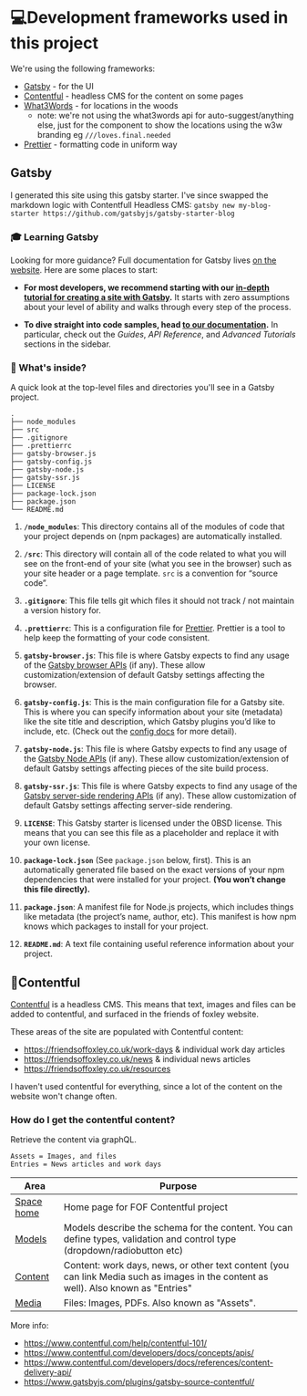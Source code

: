 # 💻Development frameworks used in this project

We're using the following frameworks:

- [Gatsby](#gatsby) - for the UI
- [Contentful](#contentful) - headless CMS for the content on some pages
- [What3Words](https://www.npmjs.com/package/@what3words/react-components) - for locations in the woods
  - note: we're not using the what3words api for auto-suggest/anything else, just for the component to show the locations using the w3w branding eg `///loves.final.needed`
- [Prettier](https://prettier.io/) - formatting code in uniform way

## Gatsby

I generated this site using this gatsby starter. I've since swapped the markdown logic with Contentfull Headless CMS:
`gatsby new my-blog-starter https://github.com/gatsbyjs/gatsby-starter-blog`

### 🎓 Learning Gatsby

Looking for more guidance? Full documentation for Gatsby lives [on the website](https://www.gatsbyjs.com/). Here are some places to start:

- **For most developers, we recommend starting with our [in-depth tutorial for creating a site with Gatsby](https://www.gatsbyjs.com/tutorial/).** It starts with zero assumptions about your level of ability and walks through every step of the process.

- **To dive straight into code samples, head [to our documentation](https://www.gatsbyjs.com/docs/).** In particular, check out the _Guides_, _API Reference_, and _Advanced Tutorials_ sections in the sidebar.

### 🧐 What's inside?

A quick look at the top-level files and directories you'll see in a Gatsby project.

    .
    ├── node_modules
    ├── src
    ├── .gitignore
    ├── .prettierrc
    ├── gatsby-browser.js
    ├── gatsby-config.js
    ├── gatsby-node.js
    ├── gatsby-ssr.js
    ├── LICENSE
    ├── package-lock.json
    ├── package.json
    └── README.md

1.  **`/node_modules`**: This directory contains all of the modules of code that your project depends on (npm packages) are automatically installed.

2.  **`/src`**: This directory will contain all of the code related to what you will see on the front-end of your site (what you see in the browser) such as your site header or a page template. `src` is a convention for “source code”.

3.  **`.gitignore`**: This file tells git which files it should not track / not maintain a version history for.

4.  **`.prettierrc`**: This is a configuration file for [Prettier](https://prettier.io/). Prettier is a tool to help keep the formatting of your code consistent.

5.  **`gatsby-browser.js`**: This file is where Gatsby expects to find any usage of the [Gatsby browser APIs](https://www.gatsbyjs.com/docs/browser-apis/) (if any). These allow customization/extension of default Gatsby settings affecting the browser.

6.  **`gatsby-config.js`**: This is the main configuration file for a Gatsby site. This is where you can specify information about your site (metadata) like the site title and description, which Gatsby plugins you’d like to include, etc. (Check out the [config docs](https://www.gatsbyjs.com/docs/gatsby-config/) for more detail).

7.  **`gatsby-node.js`**: This file is where Gatsby expects to find any usage of the [Gatsby Node APIs](https://www.gatsbyjs.com/docs/node-apis/) (if any). These allow customization/extension of default Gatsby settings affecting pieces of the site build process.

8.  **`gatsby-ssr.js`**: This file is where Gatsby expects to find any usage of the [Gatsby server-side rendering APIs](https://www.gatsbyjs.com/docs/ssr-apis/) (if any). These allow customization of default Gatsby settings affecting server-side rendering.

9.  **`LICENSE`**: This Gatsby starter is licensed under the 0BSD license. This means that you can see this file as a placeholder and replace it with your own license.

10. **`package-lock.json`** (See `package.json` below, first). This is an automatically generated file based on the exact versions of your npm dependencies that were installed for your project. **(You won’t change this file directly).**

11. **`package.json`**: A manifest file for Node.js projects, which includes things like metadata (the project’s name, author, etc). This manifest is how npm knows which packages to install for your project.

12. **`README.md`**: A text file containing useful reference information about your project.

## 📃Contentful

[Contentful](https://www.contentful.com/) is a headless CMS. This means that text, images and files can be added to contentful, and surfaced in the friends of foxley website.

These areas of the site are populated with Contentful content:

- https://friendsoffoxley.co.uk/work-days & individual work day articles
- https://friendsoffoxley.co.uk/news & individual news articles
- https://friendsoffoxley.co.uk/resources

I haven't used contentful for everything, since a lot of the content on the website won't change often.

### How do I get the contentful content?

Retrieve the content via graphQL.

    Assets = Images, and files
    Entries = News articles and work days

[space_url]: https://app.contentful.com/spaces/jnd8s5ezvg4b/home
[models_url]: https://app.contentful.com/spaces/jnd8s5ezvg4b/content_types
[content_url]: https://app.contentful.com/spaces/jnd8s5ezvg4b/entries?id=fVjOlOJpy2qBIBwI&order.fieldId=updatedAt&order.direction=descending&displayedFieldIds=contentType&displayedFieldIds=updatedAt&displayedFieldIds=author&displayedFieldIds=metadata.tags&folderId=kzIgaBG3PX73JJiG&page=1
[media_url]: https://app.contentful.com/spaces/jnd8s5ezvg4b/assets?id=Gkg6oxD7w37zhXZ4

| Area                    | Purpose                                                                                                                             |
| ----------------------- | ----------------------------------------------------------------------------------------------------------------------------------- |
| [Space home][space_url] | Home page for FOF Contentful project                                                                                                |
| [Models][models_url]    | Models describe the schema for the content. You can define types, validation and control type (dropdown/radiobutton etc)            |
| [Content][content_url]  | Content: work days, news, or other text content (you can link Media such as images in the content as well). Also known as "Entries" |
| [Media][media_url]      | Files: Images, PDFs. Also known as "Assets".                                                                                        |

More info:

- <https://www.contentful.com/help/contentful-101/>
- <https://www.contentful.com/developers/docs/concepts/apis/>
- <https://www.contentful.com/developers/docs/references/content-delivery-api/>
- <https://www.gatsbyjs.com/plugins/gatsby-source-contentful/>
